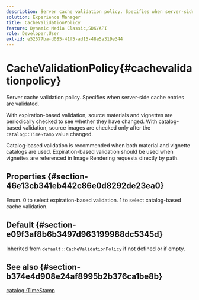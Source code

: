 ```yaml
---
description: Server cache validation policy. Specifies when server-side cache entries are validated.
solution: Experience Manager
title: CacheValidationPolicy
feature: Dynamic Media Classic,SDK/API
role: Developer,User
exl-id: e52577ba-d085-41f5-ad15-48e5a319e344
---
```

# CacheValidationPolicy{#cachevalidationpolicy}

Server cache validation policy. Specifies when server-side cache entries are validated.

With expiration-based validation, source materials and vignettes are periodically checked to see whether they have changed. With catalog-based validation, source images are checked only after the `catalog::TimeStamp` value changed.

Catalog-based validation is recommended when both material and vignette catalogs are used. Expiration-based validation should be used when vignettes are referenced in Image Rendering requests directly by path.

## Properties {#section-46e13cb341eb442c86e0d8292de23ea0}

Enum. 0 to select expiration-based validation. 1 to select catalog-based cache validation.

## Default {#section-e09f3af8b6b3497d963199988dc5345d}

Inherited from `default::CacheValidationPolicy` if not defined or if empty.

## See also {#section-b374e4d908e24af8995b2b376ca1be8b}

[catalog::TimeStamp](../../../../../ir-api/material-cat/image-rendering-api-ref/c-ir-material-catalog/c-ir-material-data-reference/r-ir-timestamp-dataref.md#reference-6daf7973dc4f4b4e9e8165756db7c319)
